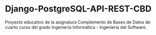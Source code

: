# Django-PostgreSQL-API-REST-CBD
Proyecto educativo de la asignatura Complemento de Bases de Datos de cuarto curso del grado Ingeniería Informática - Ingeniería del Software.
